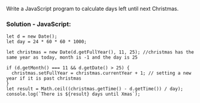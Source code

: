  Write a JavaScript program to calculate days left until next Christmas.  

 ### Solution - JavaScript:
```
let d = new Date();
let day = 24 * 60 * 60 * 1000;

let christmas = new Date(d.getFullYear(), 11, 25); //christmas has the same year as today, month is -1 and the day is 25

if (d.getMonth() === 11 && d.getDate() > 25) {
  christmas.setFullYear = christmas.currentYear + 1; // setting a new year if it is past christmas
}
let result = Math.ceil((christmas.getTime() - d.getTime()) / day);
console.log(`There is ${result} days until Xmas`);
```